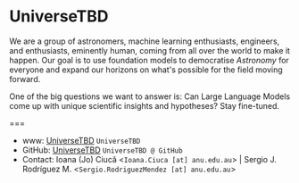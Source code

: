 # UniverseTBD
We are a group of astronomers, machine learning enthusiasts, engineers, and enthusiasts, eminently human, coming from all over the world to make it happen. Our goal is to use foundation models to democratise *Astronomy* for everyone and expand our horizons on what's possible for the field moving forward.  

One of the big questions we want to answer is: Can Large Language Models come up with unique scientific insights and hypotheses? Stay fine-tuned.  

===
- www: [UniverseTBD](https://universetbd.org/) `UniverseTBD`  
- GitHub: [UniverseTBD](https://github.com/universeTBD) `UniverseTBD @ GitHub`  
- Contact: Ioana (Jo) Ciucă <`Ioana.Ciuca [at] anu.edu.au`> | Sergio J. Rodríguez M. <`Sergio.RodriguezMendez [at] anu.edu.au`>  
